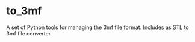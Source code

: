 # to_3mf
A set of Python tools for managing the 3mf file format. Includes as STL to 3mf file converter.
